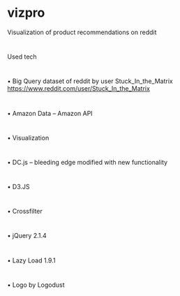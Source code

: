 # vizpro
Visualization of product recommendations on reddit
#
Used tech
#
•	Big Query dataset of reddit by user Stuck_In_the_Matrix https://www.reddit.com/user/Stuck_In_the_Matrix
#
•	Amazon Data – Amazon API
#

•	Visualization
#
•	DC.js – bleeding edge modified with new functionality
#
•	D3.JS
#
•	Crossfilter
#
•	jQuery 2.1.4
#
•	Lazy Load 1.9.1
#
•	Logo by Logodust

